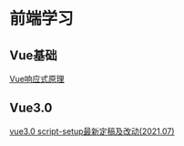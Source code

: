 # 前端学习


## Vue基础

[Vue响应式原理](./reactive.md)

## Vue3.0
[vue3.0 script-setup最新定稿及改动(2021.07)](./script-setup.md)

